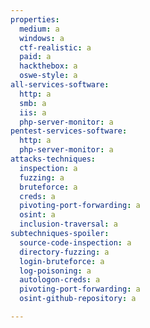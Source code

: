 ```yaml
---
properties:
  medium: a
  windows: a
  ctf-realistic: a
  paid: a
  hackthebox: a
  oswe-style: a
all-services-software:
  http: a
  smb: a
  iis: a
  php-server-monitor: a
pentest-services-software:
  http: a
  php-server-monitor: a
attacks-techniques:
  inspection: a
  fuzzing: a
  bruteforce: a
  creds: a
  pivoting-port-forwarding: a
  osint: a
  inclusion-traversal: a
subtechniques-spoiler:
  source-code-inspection: a
  directory-fuzzing: a
  login-bruteforce: a
  log-poisoning: a
  autologon-creds: a
  pivoting-port-forwarding: a
  osint-github-repository: a

---
```

